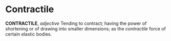 # Contractile

**CONTRACTILE**, _adjective_ Tending to contract; having the power of shortening or of drawing into smaller dimensions; as the _contractile_ force of certain elastic bodies.